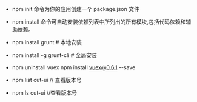  * npm init 命令为你的应用创建一个 package.json 文件

 *  npm install 命令可自动安装依赖列表中所列出的所有模块,包括代码依赖和辅助依赖。

 * npm install grunt  # 本地安装

 * npm install -g grunt-cli # 全局安装  

 * npm uninstall vuex
 npm install vuex@0.6.1 --save

 * npm list cut-ui   // 查看版本号  
 
 * npm ls cut-ui //查看版本号


